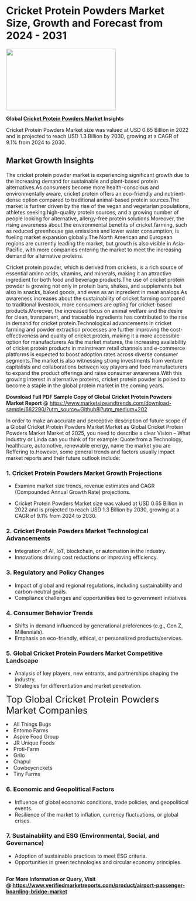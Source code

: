 <H1>Cricket Protein Powders Market Size, Growth and Forecast from 2024 - 2031</H1><img class="aligncenter size-medium wp-image-584254" src="https://thirdeyenews.in/wp-content/uploads/2024/09/Global-Market-Research-300x168.jpeg" alt="" width="300" height="168" /><p><strong>Global&nbsp;<a href="https://www.marketsizeandtrends.com/download-sample/682290/?utm_source=Github8j?utm_medium=202">Cricket Protein Powders Market</a> Insights</strong></p><p>Cricket Protein Powders Market size was valued at USD 0.65 Billion in 2022 and is projected to reach USD 1.3 Billion by 2030, growing at a CAGR of 9.1% from 2024 to 2030.</p><p><h2>Market Growth Insights</h2> <p>The cricket protein powder market is experiencing significant growth due to the increasing demand for sustainable and plant-based protein alternatives.As consumers become more health-conscious and environmentally aware, cricket protein offers an eco-friendly and nutrient-dense option compared to traditional animal-based protein sources.The market is further driven by the rise of the vegan and vegetarian populations, athletes seeking high-quality protein sources, and a growing number of people looking for alternative, allergy-free protein solutions.Moreover, the rising awareness about the environmental benefits of cricket farming, such as reduced greenhouse gas emissions and lower water consumption, is fueling market expansion globally.The North American and European regions are currently leading the market, but growth is also visible in Asia-Pacific, with more companies entering the market to meet the increasing demand for alternative proteins.</p> <p>Cricket protein powder, which is derived from crickets, is a rich source of essential amino acids, vitamins, and minerals, making it an attractive ingredient for both food and beverage products.The use of cricket protein powder is growing not only in protein bars, shakes, and supplements but also in snacks, baked goods, and even as an ingredient in meat analogs.As awareness increases about the sustainability of cricket farming compared to traditional livestock, more consumers are opting for cricket-based products.Moreover, the increased focus on animal welfare and the desire for clean, transparent, and traceable ingredients has contributed to the rise in demand for cricket protein.Technological advancements in cricket farming and powder extraction processes are further improving the cost-effectiveness and quality of cricket protein, making it a more accessible option for manufacturers.As the market matures, the increasing availability of cricket protein products in mainstream retail channels and e-commerce platforms is expected to boost adoption rates across diverse consumer segments.The market is also witnessing strong investments from venture capitalists and collaborations between key players and food manufacturers to expand the product offerings and raise consumer awareness.With this growing interest in alternative proteins, cricket protein powder is poised to become a staple in the global protein market in the coming years.</p> <p><span class=""><strong>Download Full PDF Sample Copy of Global Cricket Protein Powders Market Report</strong> @ <a href="https://www.marketsizeandtrends.com/download-sample/682290/?utm_source=Github8j?utm_medium=202" target="_blank">https://www.marketsizeandtrends.com/download-sample/682290/?utm_source=Github8j?utm_medium=202</a></span></p><p>In order to make an accurate and perceptive description of future scope of a Global&nbsp;Cricket Protein Powders Market Market as Global&nbsp;Cricket Protein Powders Market Market of 2025, you need to describe a clear Vision &ndash; What Industry or Linda can you think of for example: Quote from a Technology, healthcare, automotive, renewable energy, name the market you are Reffering to.However, some general trends and factors usually impact market reports and their future outlook include:</p><h3>1.&nbsp;<strong>Cricket Protein Powders Market Growth Projections</strong></h3><ul><li>Examine market size trends, revenue estimates and CAGR (Compounded Annual Growth Rate) projections.</li><li><p>Cricket Protein Powders Market size was valued at USD 0.65 Billion in 2022 and is projected to reach USD 1.3 Billion by 2030, growing at a CAGR of 9.1% from 2024 to 2030.</p></li></ul><h3>2.&nbsp;<strong>Cricket Protein Powders Market Technological Advancements</strong></h3><ul><li>Integration of AI, IoT, blockchain, or automation in the industry.</li><li>Innovations driving cost reductions or improving efficiency.</li></ul><h3>3.&nbsp;<strong>Regulatory and Policy Changes</strong></h3><ul><li>Impact of global and regional regulations, including sustainability and carbon-neutral goals.</li><li>Compliance challenges and opportunities tied to government initiatives.</li></ul><h3>4.&nbsp;<strong>Consumer Behavior Trends</strong></h3><ul><li>Shifts in demand influenced by generational preferences (e.g., Gen Z, Millennials).</li><li>Emphasis on eco-friendly, ethical, or personalized products/services.</li></ul><h3>5.&nbsp;<strong>Global Cricket Protein Powders Market Competitive Landscape</strong></h3><ul><li>Analysis of key players, new entrants, and partnerships shaping the industry.</li><li>Strategies for differentiation and market penetration.</li></ul><p data-pm-slice="1 1 []"><span style="color: inherit; font-family: inherit; font-size: 25px;">Top Global Cricket Protein Powders Market Companies</span></p><div class="" data-test-id=""><p><li>All Things Bugs</li><li> Entomo Farms</li><li> Aspire Food Group</li><li> JR Unique Foods</li><li> Proti-Farm</li><li> Grilo</li><li> Chapul</li><li> Cowboycrickets</li><li> Tiny Farms</li></p></div><h3>6.&nbsp;<strong>Economic and Geopolitical Factors</strong></h3><ul><li>Influence of global economic conditions, trade policies, and geopolitical events.</li><li>Resilience of the market to inflation, currency fluctuations, or global crises.</li></ul><h3>7.&nbsp;<strong>Sustainability and ESG (Environmental, Social, and Governance)</strong></h3><ul><li>Adoption of sustainable practices to meet ESG criteria.</li><li>Opportunities in green technologies and circular economy principles.</li></ul><h2><strong style="font-size: 14px;">For More Information or Query, Visit @&nbsp;</strong><a style="background-color: #ffffff; font-size: 14px;" href="https://www.marketsizeandtrends.com/report/cricket-protein-powders-market/" target="_blank">https://www.verifiedmarketreports.com/product/airport-passenger-boarding-bridge-market</a></h2>